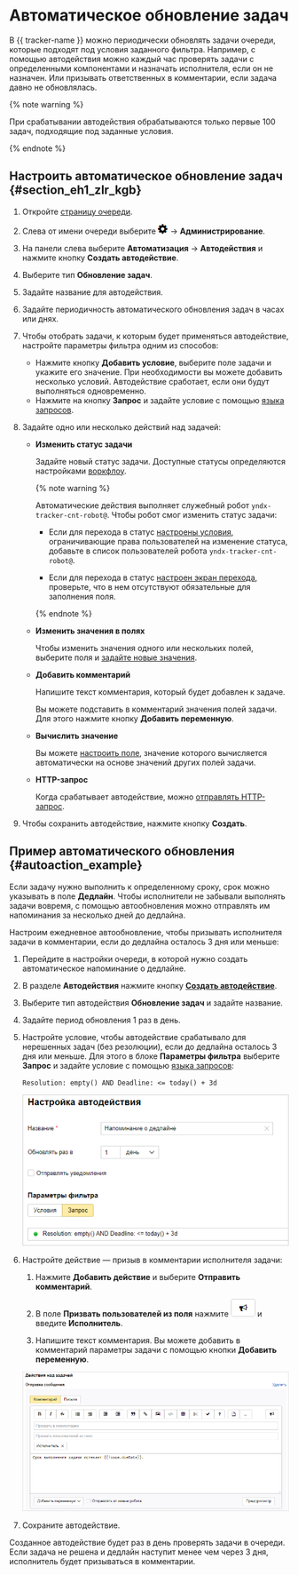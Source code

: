 # Автоматическое обновление задач

В {{ tracker-name }} можно периодически обновлять задачи очереди, которые подходят под условия заданного фильтра. Например, с помощью автодействия можно каждый час проверять задачи с определенными компонентами и назначать исполнителя, если он не назначен. Или призывать ответственных в комментарии, если задача давно не обновлялась.

{% note warning %}

При срабатывании автодействия обрабатываются только первые 100 задач, подходящие под заданные условия.

{% endnote %}

## Настроить автоматическое обновление задач {#section_eh1_zlr_kgb}

1. Откройте [страницу очереди](../user/queue.md).

1. Слева от имени очереди выберите ![](../../_assets/tracker/icon-settings.png) → **Администрирование**.

1. На панели слева выберите **Автоматизация** → **Автодействия** и нажмите кнопку **Создать автодействие**.

1. Выберите тип **Обновление задач**.

1. Задайте название для автодействия.

1. Задайте периодичность автоматического обновления задач в часах или днях.

1. Чтобы отобрать задачи, к которым будет применяться автодействие, настройте параметры фильтра одним из способов:
    - Нажмите кнопку **Добавить условие**, выберите поле задачи и укажите его значение.
        При необходимости вы можете добавить несколько условий. Автодействие сработает, если они будут выполняться одновременно.
    - Нажмите на кнопку **Запрос** и задайте условие с помощью [языка запросов](query-filter.md).

1. Задайте одно или несколько действий над задачей:

    - **Изменить статус задачи**

         Задайте новый статус задачи. Доступные статусы определяются настройками [воркфлоу](../manager/workflow-status-edit.md).

               
         {% note warning %}

         Автоматические действия выполняет служебный робот `yndx-tracker-cnt-robot@`. Чтобы робот смог изменить статус задачи:

         - Если для перехода в статус [настроены условия](../manager/workflow-action-edit.md#section_jrk_hmb_wbb), ограничивающие права пользователей на изменение статуса, добавьте в список пользователей робота `yndx-tracker-cnt-robot@`.

         - Если для перехода в статус [настроен экран перехода](../manager/workflow-action-edit.md#section_uf2_sks_gcb), проверьте, что в нем отсутствуют обязательные для заполнения поля.

         {% endnote %}
     

    - **Изменить значения в полях**

        Чтобы изменить значения одного или нескольких полей, выберите поля и [задайте новые значения](set-action.md#section_mod_fields).

    - **Добавить комментарий**

        Напишите текст комментария, который будет добавлен к задаче.

        Вы можете подставить в комментарий значения полей задачи. Для этого нажмите кнопку **Добавить переменную**.

    - **Вычислить значение**

        Вы можете [настроить поле](set-action.md#section_calc_field), значение которого вычисляется автоматически на основе значений других полей задачи. 

    - **HTTP-запрос**

        Когда срабатывает автодействие, можно [отправлять HTTP-запрос](set-action.md#dlentry_nbq_nms_kgb).

1. Чтобы сохранить автодействие, нажмите кнопку **Создать**.

## Пример автоматического обновления {#autoaction_example}

Если задачу нужно выполнить к определенному сроку, срок можно указывать в поле **Дедлайн**. Чтобы исполнители не забывали выполнять задачи вовремя, с помощью автообновления можно отправлять им напоминания за несколько дней до дедлайна.

Настроим ежедневное автообновление, чтобы призывать исполнителя задачи в комментарии, если до дедлайна осталось 3 дня или меньше:

1. Перейдите в настройки очереди, в которой нужно создать автоматическое напоминание о дедлайне.

1. В разделе **Автодействия** нажмите кнопку [**Создать автодействие**](create-autoaction.md#section_eh1_zlr_kgb).

1. Выберите тип автодействия **Обновление задач** и задайте название.

1. Задайте период обновления 1 раз в день.

1. Настройте условие, чтобы автодействие срабатывало для нерешенных задач (без резолюции), если до дедлайна осталось 3 дня или меньше. Для этого в блоке **Параметры фильтра** выберите **Запрос** и задайте условие с помощью [языка запросов](query-filter.md): 

    ```
    Resolution: empty() AND Deadline: <= today() + 3d
    ```

    ![](../../_assets/tracker/autoaction-example-condition.png)

1. Настройте действие — призыв в комментарии исполнителя задачи:

    1. Нажмите **Добавить действие** и выберите **Отправить комментарий**.

    1. В поле **Призвать пользователей из поля** нажмите ![](../../_assets/tracker/summon.png) и введите **Исполнитель**.

    1. Напишите текст комментария. Вы можете добавить в комментарий параметры задачи с помощью кнопки **Добавить переменную**.

   ![](../../_assets/tracker/autoaction-example-action.png)

1. Сохраните автодействие.

Созданное автодействие будет раз в день проверять задачи в очереди. Если задача не решена и дедлайн наступит менее чем через 3 дня, исполнитель будет призываться в комментарии.



